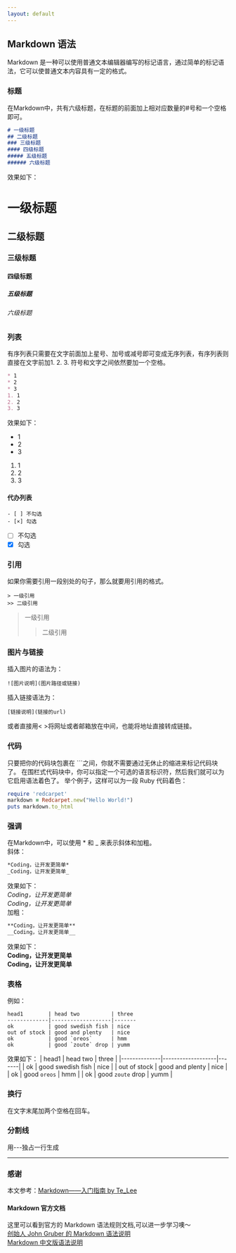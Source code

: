 ```yaml
---
layout: default
---
```


## Markdown 语法
Markdown 是一种可以使用普通文本编辑器编写的标记语言，通过简单的标记语法，它可以使普通文本内容具有一定的格式。
### 标题
在Markdown中，共有六级标题，在标题的前面加上相对应数量的#号和一个空格即可。
```md
# 一级标题
## 二级标题
### 三级标题
#### 四级标题
##### 五级标题
###### 六级标题
```
效果如下：
# 一级标题
## 二级标题
### 三级标题
#### 四级标题
##### 五级标题
###### 六级标题
### 列表
有序列表只需要在文字前面加上星号、加号或减号即可变成无序列表，有序列表则直接在文字前加1. 2. 3. 符号和文字之间依然要加一个空格。
```md
* 1
* 2
* 3
1. 1
2. 2
3. 3
```
效果如下：
* 1
* 2
* 3
1. 1
2. 2
3. 3
#### 代办列表
```
- [ ] 不勾选
- [×] 勾选
```
- [ ] 不勾选
- [x] 勾选
### 引用
如果你需要引用一段别处的句子，那么就要用引用的格式。
```
> 一级引用
>> 二级引用
```
> 一级引用
>> 二级引用
### 图片与链接
插入图片的语法为：
```
![图片说明](图片路径或链接)
```
插入链接语法为：
```
[链接说明](链接的url)
```
或者直接用< >将网址或者邮箱放在中间，也能将地址直接转成链接。
### 代码
只要把你的代码块包裹在 ```之间，你就不需要通过无休止的缩进来标记代码块了。 在围栏式代码块中，你可以指定一个可选的语言标识符，然后我们就可以为它启用语法着色了。 举个例子，这样可以为一段 Ruby 代码着色：
```ruby
require 'redcarpet'
markdown = Redcarpet.new("Hello World!")
puts markdown.to_html
```
### 强调
在Markdown中，可以使用 * 和 _ 来表示斜体和加粗。  
斜体：
```md
*Coding，让开发更简单*
_Coding，让开发更简单_
```
效果如下：  
*Coding，让开发更简单*  
_Coding，让开发更简单_  
加粗：
```md
**Coding，让开发更简单**
__Coding，让开发更简单__
```
效果如下：  
**Coding，让开发更简单**  
__Coding，让开发更简单__
### 表格
例如：
```
head1        | head two          | three 
-------------|-------------------|-------
ok           | good swedish fish | nice  
out of stock | good and plenty   | nice  
ok           | good `oreos`      | hmm   
ok           | good `zoute` drop | yumm  
```
效果如下：
| head1        | head two          | three |
|--------------|-------------------|-------|
| ok           | good swedish fish | nice  |
| out of stock | good and plenty   | nice  |
| ok           | good `oreos`      | hmm   |
| ok           | good `zoute` drop | yumm  |
### 换行
在文字末尾加两个空格在回车。
### 分割线
用---独占一行生成
***
### 感谢
本文参考：[Markdown——入门指南 by Te_Lee](https://coding.net/help/doc/project/markdown.html)
#### Markdown 官方文档
这里可以看到官方的 Markdown 语法规则文档,可以进一步学习噢～  
[创始人 John Gruber 的 Markdown 语法说明](https://daringfireball.net/projects/markdown/syntax#list)  
[Markdown 中文版语法说明](http://wowubuntu.com/markdown/#list)
